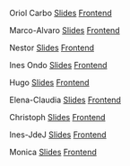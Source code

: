 Oriol Carbo
[Slides](https://slides.com/oriolcarbo/grapes)
[Frontend](https://grapes-571e3.firebaseapp.com/)

Marco-Alvaro
[Slides](https://slides.com/margal/travelbid/edit)
[Frontend](https://travelbid-1552229318200.firebaseapp.com/)

Nestor
[Slides](https://slides.com/nesc86/deck-1)
[Frontend](https://smar-t.firebaseapp.com/)

Ines Ondo
[Slides](https://slides.com/inesdelcarmenondobaka/some-project)
[Frontend]()

Hugo
[Slides](https://slides.com/dafirma/what-da-food)
[Frontend](https://whatdafood-daa51.firebaseapp.com/)

Elena-Claudia
[Slides](https://slides.com/claudiainfantesvillafranca/bnb-2/live?context=editing#/)
[Frontend](https://barsandevents.firebaseapp.com/)

Christoph
[Slides](https://docs.google.com/presentation/d/1EmxYyWHjn8xdyNRBCBe-seNJuOGMbkbhc7dPZqKEdWw/edit#slide=id.g591f4657d7_0_11)
[Frontend](https://semya-2799e.firebaseapp.com)

Ines-JdeJ
[Slides](https://slides.com/inescv/unpopular-opinion#/)
[Frontend](https://unpopular-opinion.firebaseapp.com/)

Monica
[Slides](https://slides.com/monicalopez-4/billy-app)
[Frontend](https://billy-doc-app.firebaseapp.com/)
